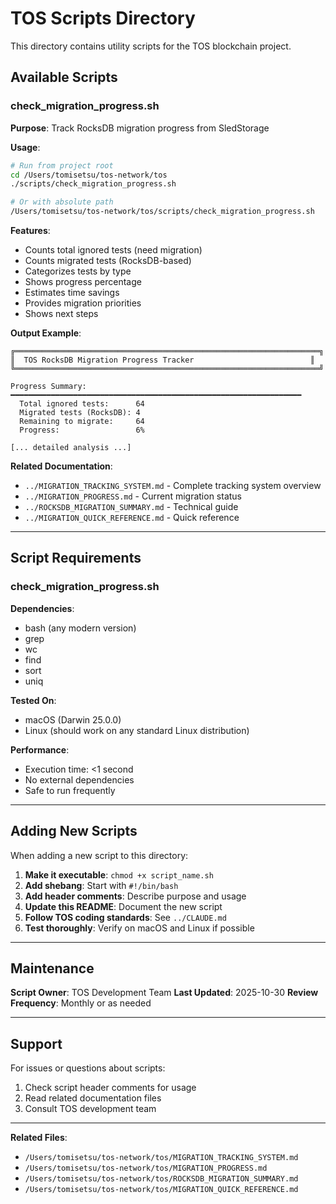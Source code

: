 # TOS Scripts Directory

This directory contains utility scripts for the TOS blockchain project.

## Available Scripts

### check_migration_progress.sh

**Purpose**: Track RocksDB migration progress from SledStorage

**Usage**:
```bash
# Run from project root
cd /Users/tomisetsu/tos-network/tos
./scripts/check_migration_progress.sh

# Or with absolute path
/Users/tomisetsu/tos-network/tos/scripts/check_migration_progress.sh
```

**Features**:
- Counts total ignored tests (need migration)
- Counts migrated tests (RocksDB-based)
- Categorizes tests by type
- Shows progress percentage
- Estimates time savings
- Provides migration priorities
- Shows next steps

**Output Example**:
```
╔════════════════════════════════════════════════════════════════════╗
║  TOS RocksDB Migration Progress Tracker                          ║
╚════════════════════════════════════════════════════════════════════╝

Progress Summary:
━━━━━━━━━━━━━━━━━━━━━━━━━━━━━━━━━━━━━━━━━━━━━━━━━━━━━━━━━━━━━━━━━
  Total ignored tests:      64
  Migrated tests (RocksDB): 4
  Remaining to migrate:     64
  Progress:                 6%

[... detailed analysis ...]
```

**Related Documentation**:
- `../MIGRATION_TRACKING_SYSTEM.md` - Complete tracking system overview
- `../MIGRATION_PROGRESS.md` - Current migration status
- `../ROCKSDB_MIGRATION_SUMMARY.md` - Technical guide
- `../MIGRATION_QUICK_REFERENCE.md` - Quick reference

---

## Script Requirements

### check_migration_progress.sh

**Dependencies**:
- bash (any modern version)
- grep
- wc
- find
- sort
- uniq

**Tested On**:
- macOS (Darwin 25.0.0)
- Linux (should work on any standard Linux distribution)

**Performance**:
- Execution time: <1 second
- No external dependencies
- Safe to run frequently

---

## Adding New Scripts

When adding a new script to this directory:

1. **Make it executable**: `chmod +x script_name.sh`
2. **Add shebang**: Start with `#!/bin/bash`
3. **Add header comments**: Describe purpose and usage
4. **Update this README**: Document the new script
5. **Follow TOS coding standards**: See `../CLAUDE.md`
6. **Test thoroughly**: Verify on macOS and Linux if possible

---

## Maintenance

**Script Owner**: TOS Development Team
**Last Updated**: 2025-10-30
**Review Frequency**: Monthly or as needed

---

## Support

For issues or questions about scripts:
1. Check script header comments for usage
2. Read related documentation files
3. Consult TOS development team

---

**Related Files**:
- `/Users/tomisetsu/tos-network/tos/MIGRATION_TRACKING_SYSTEM.md`
- `/Users/tomisetsu/tos-network/tos/MIGRATION_PROGRESS.md`
- `/Users/tomisetsu/tos-network/tos/ROCKSDB_MIGRATION_SUMMARY.md`
- `/Users/tomisetsu/tos-network/tos/MIGRATION_QUICK_REFERENCE.md`
